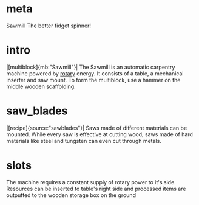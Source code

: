 # meta
Sawmill
The better fidget spinner!

# intro
|[multiblock]{mb:"Sawmill"}|
The Sawmill is an automatic carpentry machine powered by [rotary](rotary_power.md) energy. It consists of a table, a mechanical inserter and saw mount. To form the multiblock, use a hammer on the middle wooden scaffolding.

# saw_blades
|[recipe]{source:"sawblades"}|
Saws made of different materials can be mounted. While every saw is effective at cutting wood, saws made of hard materials like steel and tungsten can even cut through metals.

# slots
The machine requires a constant supply of rotary power to it's side. Resources can be inserted to table's right side and processed items are outputted to the wooden storage box on the ground